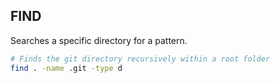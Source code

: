 ## FIND

Searches a specific directory for a pattern.

```sh
# Finds the git directory recursively within a root folder
find . -name .git -type d
```